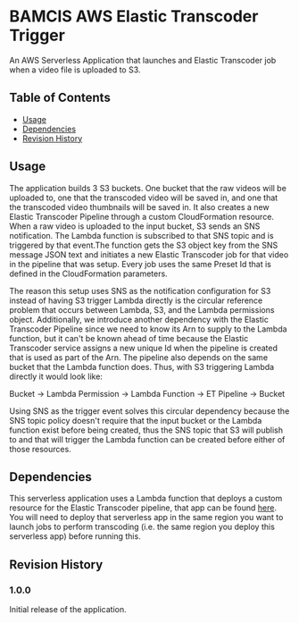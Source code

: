 # BAMCIS AWS Elastic Transcoder Trigger
An AWS Serverless Application that launches and Elastic Transcoder job when a video file
is uploaded to S3.

## Table of Contents
- [Usage](#usage)
- [Dependencies](#dependencies)
- [Revision History](#revision-history)

## Usage
The application builds 3 S3 buckets. One bucket that the raw videos will be uploaded to, one that the transcoded video
will be saved in, and one that the transcoded video thumbnails will be saved in. It also creates a new Elastic Transcoder
Pipeline through a custom CloudFormation resource. When a raw video is uploaded to the input bucket, S3 sends an SNS
notification. The Lambda function is subscribed to that SNS topic and is triggered by that event.The function gets the 
S3 object key from the SNS message JSON text and initiates a new Elastic Transcoder job for that video in the pipeline that
was setup. Every job uses the same Preset Id that is defined in the CloudFormation parameters.

The reason this setup uses SNS as the notification configuration for S3 instead of having S3 trigger Lambda directly is the
circular reference problem that occurs between Lambda, S3, and the Lambda permissions object. Additionally, we introduce another
dependency with the Elastic Transcoder Pipeline since we need to know its Arn to supply to the Lambda function, but it can't
be known ahead of time because the Elastic Transcoder service assigns a new unique Id when the pipeline is created that is used
as part of the Arn. The pipeline also depends on the same bucket that the Lambda function does. Thus, with S3 triggering Lambda 
directly it would look like:

Bucket -> Lambda Permission -> Lambda Function -> ET Pipeline -> Bucket

Using SNS as the trigger event solves this circular dependency because the SNS topic policy doesn't require that the input
bucket or the Lambda function exist before being created, thus the SNS topic that S3 will publish to and that will trigger 
the Lambda function can be created before either of those resources.

## Dependencies

This serverless application uses a Lambda function that deploys a custom resource for the Elastic Transcoder pipeline, that
app can be found [here](https://github.com/bamcis-io/ElasticTranscoderPipeline). You will need to deploy that serverless app
in the same region you want to launch jobs to perform transcoding (i.e. the same region you deploy this serverless app) before
running this.

## Revision History

### 1.0.0
Initial release of the application.
